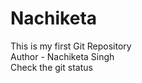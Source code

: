 # Nachiketa
This is my first Git Repository
<br>
Author - Nachiketa Singh 
<br>
Check the git status

